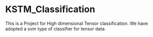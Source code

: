 # KSTM_Classification
This is a Project for High dimensional Tensor classification. We have adopted a svm type of classifier for tensor data.
